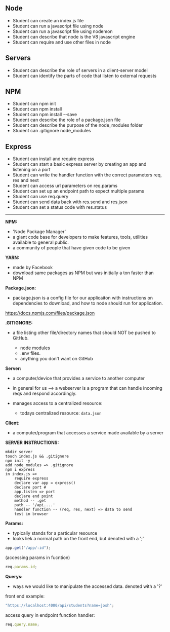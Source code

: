 ## Node

- Student can create an index.js file
- Student can run a javascript file using node
- Student can run a javascript file using nodemon
- Student can describe that node is the V8 javascript engine
- Student can require and use other files in node

## Servers

- Student can describe the role of servers in a client-server model
- Student can identify the parts of code that listen to external requests

## NPM

- Student can npm init
- Student can npm install
- Student can npm install --save
- Student can describe the role of a package.json file
- Student can describe the purpose of the node_modules folder
- Student can .gitignore node_modules

## Express

- Student can install and require express
- Student can start a basic express server by creating an app and listening on a port
- Student can write the handler function with the correct parameters req, res and next
- Student can access url parameters on req.params
- Student can set up an endpoint path to expect multiple params
- Student can use req.query
- Student can send data back with res.send and res.json
- Student can set a status code with res.status

---

**NPM:**

- 'Node Package Manager'
- a giant code base for developers to make features, tools, utilities available to general public.
- a community of people that have given code to be given

**YARN:**

- made by Facebook
- download same packages as NPM but was initially a ton faster than NPM

**Package.json:**

- package.json is a config file for our applicaiton with instructions on dependencies to download, and how to node should run for application.

https://docs.npmjs.com/files/package.json

**.GITIGNORE:**

- a file listing other file/directory names that should NOT be pushed to GitHub.

  - node modules
  - .env files.
  - anything you don't want on GitHub

**Server:**

- a computer/device that provides a service to another computer
- in general for us --> a webserver is a program that can handle incoming reqs and respond accordingly.
- manages access to a centralized resource:

  - todays centralized resource: `data.json`

**Client:**

- a computer/program that accesses a service made available by a server

**SERVER INSTRUCTIONS:**

    mkdir server
    touch index.js && .gitignore
    npm init -y
    add node_modules => .gitignore
    npm i express
    in index.js =>
        require express
        declare var app = express()
        declare port #
        app.listen => port
        declare end point
        method -- .get
        path -- '/api....'
        handler function -- (req, res, next) => data to send
        test in browser

**Params:**

- typically stands for a particular resource
- looks liek a normal path on the front end, but denoted with a ';'

```js
app.get("/app/:id");
```

(accessing params in fucntion)

```js
req.params.id;
```

**Querys:**

- ways we would like to manipulate the accessed data. denoted with a '?'

front end example:

```js
"https://localhost:4000/api/students?name=josh";
```

access query in endpoint function handler:

```js
req.query.name;
```
